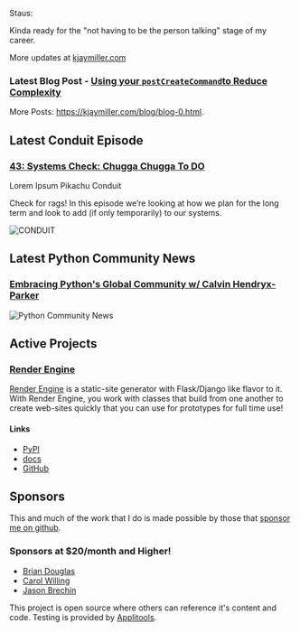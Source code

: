 Staus:
<p>Kinda ready for the "not having to be the person talking" stage of my career.</p>

More updates at [kjaymiller.com](https://kjaymiller.com/microblog/microblog-0)

### Latest Blog Post - [Using your `postCreateCommand`to Reduce Complexity](https://kjaymiller.com/blog/using-your-postcreatecommand-to-reduce-complexity.html)

More Posts: <https://kjaymiller.com/blog/blog-0.html>.

## Latest Conduit Episode
### [43: Systems Check: Chugga Chugga To DO](http://relay.fm/conduit/43)
Lorem Ipsum Pikachu Conduit

Check for rags! In this episode we’re looking at how we plan for the long term and look to add (if only temporarily) to our systems.

![CONDUIT](https://kjaymiller.s3-us-west-2.amazonaws.com/images/conduit_artwork.png)

## Latest Python Community News
### [Embracing Python's Global Community w/ Calvin Hendryx-Parker](https://share.transistor.fm/s/4e02abd4)
![Python Community News](https://kjaymiller.azureedge.net/media/PCN%20Logo%20V0.16.jpg)

## Active Projects

### [Render Engine]
[Render Engine] is a static-site generator with Flask/Django like flavor to it.
With Render Engine, you work with classes that build from one another to create
web-sites quickly that you can use for prototypes for full time use!

#### Links
- [PyPI](https://pypi.org/project/render-engine)
- [docs](https://render-engine.readthedocs.io)
- [GitHub](https://github.com/kjaymiller/render_engine)

## Sponsors
This and much of the work that I do is made possible by those that [sponsor me
on github](https://github.com/sponsors/kjaymiller).

### Sponsors at $20/month and Higher!
- [Brian Douglas](https://github.com/bdougie)
- [Carol Willing](https://github.com/willingc)
- [Jason Brechin](https://github.com/brechin)


This project is open source where others can reference it's content and code. Testing is provided by [Applitools](https://www.applitools.com/).


[Render Engine]: https://render-engine.readthedocs.io